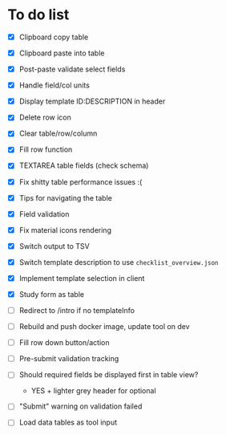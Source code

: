 # To do list

- [x] Clipboard copy table
- [x] Clipboard paste into table
- [x] Post-paste validate select fields
- [x] Handle field/col units
- [x] Display template ID:DESCRIPTION in header
- [x] Delete row icon
- [x] Clear table/row/column
- [x] Fill row function
- [x] TEXTAREA table fields (check schema)

- [x] Fix shitty table performance issues :(

- [x] Tips for navigating the table
- [x] Field validation

- [x] Fix material icons rendering
- [x] Switch output to TSV
- [x] Switch template description to use `checklist_overview.json`
- [x] Implement template selection in client
- [x] Study form as table
- [ ] Redirect to /intro if no templateInfo

- [ ] Rebuild and push docker image, update tool on dev

- [ ] Fill row down button/action
- [ ] Pre-submit validation tracking
- [ ] Should required fields be displayed first in table view?
    - YES + lighter grey header for optional
- [ ] "Submit" warning on validation failed
- [ ] Load data tables as tool input
